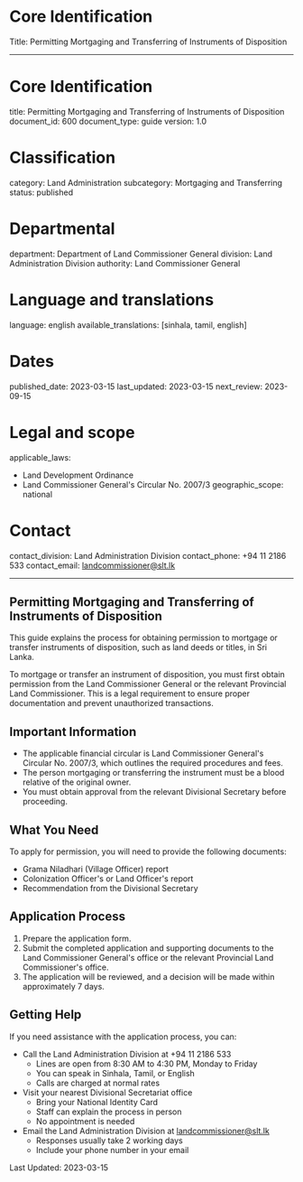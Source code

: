 # Core Identification
Title: Permitting Mortgaging and Transferring of Instruments of Disposition

---
# Core Identification
title: Permitting Mortgaging and Transferring of Instruments of Disposition
document_id: 600
document_type: guide
version: 1.0

# Classification
category: Land Administration
subcategory: Mortgaging and Transferring
status: published

# Departmental
department: Department of Land Commissioner General
division: Land Administration Division
authority: Land Commissioner General

# Language and translations
language: english
available_translations: [sinhala, tamil, english]

# Dates
published_date: 2023-03-15
last_updated: 2023-03-15
next_review: 2023-09-15

# Legal and scope
applicable_laws:
 - Land Development Ordinance
 - Land Commissioner General's Circular No. 2007/3
geographic_scope: national

# Contact
contact_division: Land Administration Division
contact_phone: +94 11 2186 533
contact_email: landcommissioner@slt.lk

---

## Permitting Mortgaging and Transferring of Instruments of Disposition

This guide explains the process for obtaining permission to mortgage or transfer instruments of disposition, such as land deeds or titles, in Sri Lanka.

To mortgage or transfer an instrument of disposition, you must first obtain permission from the Land Commissioner General or the relevant Provincial Land Commissioner. This is a legal requirement to ensure proper documentation and prevent unauthorized transactions.

## Important Information

- The applicable financial circular is Land Commissioner General's Circular No. 2007/3, which outlines the required procedures and fees.
- The person mortgaging or transferring the instrument must be a blood relative of the original owner.
- You must obtain approval from the relevant Divisional Secretary before proceeding.

## What You Need

To apply for permission, you will need to provide the following documents:

- Grama Niladhari (Village Officer) report
- Colonization Officer's or Land Officer's report
- Recommendation from the Divisional Secretary

## Application Process

1. Prepare the application form.
2. Submit the completed application and supporting documents to the Land Commissioner General's office or the relevant Provincial Land Commissioner's office.
3. The application will be reviewed, and a decision will be made within approximately 7 days.

## Getting Help

If you need assistance with the application process, you can:

- Call the Land Administration Division at +94 11 2186 533
    - Lines are open from 8:30 AM to 4:30 PM, Monday to Friday
    - You can speak in Sinhala, Tamil, or English
    - Calls are charged at normal rates
- Visit your nearest Divisional Secretariat office
    - Bring your National Identity Card
    - Staff can explain the process in person
    - No appointment is needed
- Email the Land Administration Division at landcommissioner@slt.lk
    - Responses usually take 2 working days
    - Include your phone number in your email

Last Updated: 2023-03-15